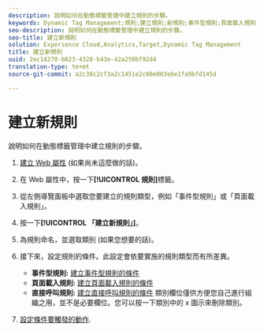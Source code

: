 ```yaml
---
description: 說明如何在動態標籤管理中建立規則的步驟。
keywords: Dynamic Tag Management;規則;建立規則;新規則;事件型規則;頁面載入規則;直接呼叫規則
seo-description: 說明如何在動態標籤管理中建立規則的步驟。
seo-title: 建立新規則
solution: Experience Cloud,Analytics,Target,Dynamic Tag Management
title: 建立新規則
uuid: 2ec14270-b023-4328-b43e-42a250bf92d4
translation-type: tm+mt
source-git-commit: a2c38c2cf3a2c1451e2c60e003ebe1fa9bfd145d

---
```



# 建立新規則

說明如何在動態標籤管理中建立規則的步驟。

1. [建立 Web 屬性](../../../implement/c-implement-with-dtm/t-create-web-property.md#task_960467FBB7A54499AC228CB3AA3C4123) (如果尚未這麼做的話)。
1. 在 Web 屬性中，按一下&#x200B;**[!UICONTROL 規則]**&#x200B;標籤。
1. 從左側導覽面板中選取您要建立的規則類型，例如「事件型規則」或「頁面載入規則」。
1. 按一下&#x200B;**[!UICONTROL 「建立新規則」]**。
1. 為規則命名，並選取類別 (如果您想要的話)。
1. 接下來，設定規則的條件。此設定會依要實施的規則類型而有所差異。

   * **事件型規則:** [建立事件型規則的條件](../../../implement/c-implement-with-dtm/c-rules/t-rules-event-conditions.md#task_A122DE72110F4579A91F9D96D92D39FC)
   * **頁面載入規則:** [建立頁面載入規則的條件](../../../implement/c-implement-with-dtm/c-rules/t-rules-page-conditions.md#task_69B41CB230EE4530A755D91233F73706)
   * **直接呼叫規則:** [建立直接呼叫規則的條件](../../../implement/c-implement-with-dtm/c-rules/t-rules-direct-conditions.md#task_85EB8F01775A402BA53B8298F0AADA09)
   類別欄位僅供方便您自己進行組織之用，並不是必要欄位。您可以按一下類別中的 x 圖示來刪除類別。
1. [設定條件要觸發的動作](../../../implement/c-implement-with-dtm/c-rules/t-rules-actions.md#task_94DFE0D8B53A43E2892851BABE381121).
